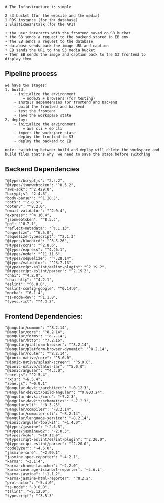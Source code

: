     # The Infrastructure is simple

    2 s3 bucket (for the website and the media)
    1 RDS instance (for the database)
    1 ElasticBeanstalk (for the API)

    • the user interacts with the frontend saved on S3 bucket
    • the S3 sends a request to the backend stored in EB env
    • the EB sends a request to the database
    • database sends back the image URL and caption
    • EB sends the URL to the S3 media bucket
    • Then EB sends the image and caption back to the S3 frontend to display them

## Pipeline process

    we have two stages:
    1. build:
        - initialize the environment
            = nodeJS + browsers (for testing)
        - install dependencies for frontend and backend
        - build the frontend and backend
        - test the frontend
        - save the workspace state
    2. deploy:
        - initialize the environment
            = aws cli + eb cli
        - import the workspace state
        - deploy the frontend to S3
        - deploy the backend to EB

    note: switching between build and deploy will delete the workspace and build files that's why  we need to save the state before switching

## Backend Dependencies

    "@types/bcryptjs": "2.4.2",
    "@types/jsonwebtoken": "^8.3.2",
    "aws-sdk": "^2.429.0",
    "bcryptjs": "2.4.3",
    "body-parser": "^1.18.3",
    "cors": "^2.8.5",
    "dotenv": "^8.2.0",
    "email-validator": "^2.0.4",
    "express": "^4.16.4",
    "jsonwebtoken": "^8.5.1",
    "pg": "^8.7.1",
    "reflect-metadata": "^0.1.13",
    "sequelize": "^6.5.0",
    "sequelize-typescript": "^2.1.3"
    "@types/bluebird": "^3.5.26",
    "@types/cors": "^2.8.6",
    "@types/express": "^4.16.1",
    "@types/node": "^11.11.6",
    "@types/sequelize": "^4.28.14",
    "@types/validator": "^13.7.13",
    "@typescript-eslint/eslint-plugin": "^2.19.2",
    "@typescript-eslint/parser": "^2.19.2",
    "chai": "^4.2.0",
    "chai-http": "^4.2.1",
    "eslint": "^6.8.0",
    "eslint-config-google": "^0.14.0",
    "mocha": "^6.1.4",
    "ts-node-dev": "^1.1.8",
    "typescript": "^4.2.3",

## Frontend Dependencies:

    "@angular/common": "^8.2.14",
    "@angular/core": "^8.2.14",
    "@angular/forms": "^8.2.14",
    "@angular/http": "^7.2.16",
    "@angular/platform-browser": "^8.2.14",
    "@angular/platform-browser-dynamic": "^8.2.14",
    "@angular/router": "^8.2.14",
    "@ionic-native/core": "^5.0.0",
    "@ionic-native/splash-screen": "^5.0.0",
    "@ionic-native/status-bar": "^5.0.0",
    "@ionic/angular": "^4.1.0",
    "core-js": "^2.5.4",
    "rxjs": "~6.5.4",
    "zone.js": "~0.9.1"
    "@angular-devkit/architect": "~0.12.3",
    "@angular-devkit/build-angular": "^0.803.24",
    "@angular-devkit/core": "~7.2.3",
    "@angular-devkit/schematics": "~7.2.3",
    "@angular/cli": "~8.3.25",
    "@angular/compiler": "~8.2.14",
    "@angular/compiler-cli": "~8.2.14",
    "@angular/language-service": "~8.2.14",
    "@ionic/angular-toolkit": "~1.4.0",
    "@types/jasmine": "~2.8.8",
    "@types/jasminewd2": "~2.0.3",
    "@types/node": "~10.12.0",
    "@typescript-eslint/eslint-plugin": "^2.20.0",
    "@typescript-eslint/parser": "^2.20.0",
    "codelyzer": "~4.5.0",
    "jasmine-core": "~2.99.1",
    "jasmine-spec-reporter": "~4.2.1",
    "karma": "~3.1.4",
    "karma-chrome-launcher": "~2.2.0",
    "karma-coverage-istanbul-reporter": "~2.0.1",
    "karma-jasmine": "~1.1.2",
    "karma-jasmine-html-reporter": "^0.2.2",
    "protractor": "~5.4.0",
    "ts-node": "~8.0.0",
    "tslint": "~5.12.0",
    "typescript": "^3.5.3"
